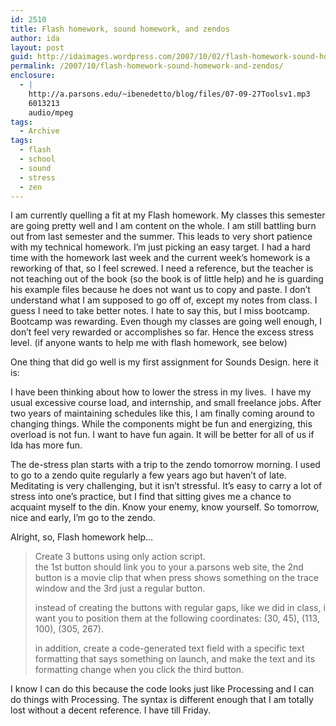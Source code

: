 ```yaml
---
id: 2510
title: Flash homework, sound homework, and zendos
author: ida
layout: post
guid: http://idaimages.wordpress.com/2007/10/02/flash-homework-sound-homework-and-zendos/
permalink: /2007/10/flash-homework-sound-homework-and-zendos/
enclosure:
  - |
    http://a.parsons.edu/~ibenedetto/blog/files/07-09-27Toolsv1.mp3
    6013213
    audio/mpeg
tags:
  - Archive
tags:
  - flash
  - school
  - sound
  - stress
  - zen
---
```

I am currently quelling a fit at my Flash homework. My classes this semester are going pretty well and I am content on the whole. I am still battling burn out from last semester and the summer. This leads to very short patience with my technical homework. I&#8217;m just picking an easy target. I had a hard time with the homework last week and the current week&#8217;s homework is a reworking of that, so I feel screwed. I need a reference, but the teacher is not teaching out of the book (so the book is of little help) and he is guarding his example files because he does not want us to copy and paste. I don&#8217;t understand what I am supposed to go off of, except my notes from class. I guess I need to take better notes. I hate to say this, but I miss bootcamp. Bootcamp was rewarding. Even though my classes are going well enough, I don&#8217;t feel very rewarded or accomplishes so far. Hence the excess stress level. (if anyone wants to help me with flash homework, see below)

One thing that did go well is my first assignment for Sounds Design. here it is:  


I have been thinking about how to lower the stress in my lives.  I have my usual excessive course load, and internship, and small freelance jobs. After two years of maintaining schedules like this, I am finally coming around to changing things. While the components might be fun and energizing, this overload is not fun. I want to have fun again. It will be better for all of us if Ida has more fun.

The de-stress plan starts with a trip to the zendo tomorrow morning. I used to go to a zendo quite regularly a few years ago but haven&#8217;t of late. Meditating is very challenging, but it isn&#8217;t stressful. It&#8217;s easy to carry a lot of stress into one&#8217;s practice, but I find that sitting gives me a chance to acquaint myself to the din. Know your enemy, know yourself. So tomorrow, nice and early, I&#8217;m go to the zendo.

Alright, so, Flash homework help&#8230;

> Create 3 buttons using only action script.  
> the 1st button should link you to your a.parsons web site, the 2nd button is a movie clip that when press shows something on the trace window and the 3rd just a regular button.
> 
> instead of creating the buttons with regular gaps, like we did in class, i want you to position them at the following coordinates: (30, 45), (113, 100), (305, 267).
> 
> in addition, create a code-generated text field with a specific text  
> formatting that says something on launch, and make the text and its  
> formatting change when you click the third button.

I know I can do this because the code looks just like Processing and I can do things with Processing. The syntax is different enough that I am totally lost without a decent reference. I have till Friday.